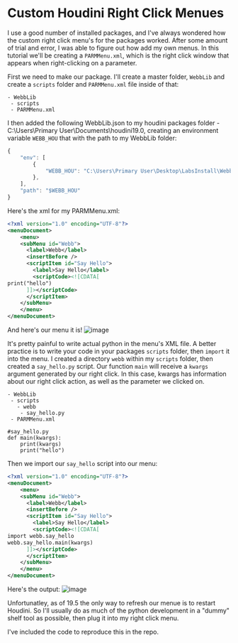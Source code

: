 # Custom Houdini Right Click Menues
I use a good number of installed packages, and I've always wondered how the custom right click menu's for the packages worked. After some amount of trial and error, I was able to figure out how add my own menus. In this tutorial we'll be creating a ```PARMMenu.xml```, which is the right click window that appears when right-clicking on a parameter.

First we need to make our package. I'll create a master folder, ```WebbLib``` and create a ```scripts``` folder and ```PARMMenu.xml``` file inside of that:

```
- WebbLib
 - scripts
 - PARMMenu.xml
```

I then added the following WebbLib.json to my houdini packages folder - C:\Users\Primary User\Documents\houdini19.0, creating an environment variable ```WEBB_HOU``` that with the path to my WebbLib folder:

```js
{
    "env": [
        {
            "WEBB_HOU": "C:\Users\Primary User\Desktop\LabsInstall\WebbLib"
        },
    ],
    "path": "$WEBB_HOU"
}
```

Here's the xml for my PARMMenu.xml:
```xml
<?xml version="1.0" encoding="UTF-8"?>
<menuDocument>
	<menu>
    <subMenu id="Webb">
      <label>Webb</label>
      <insertBefore />
      <scriptItem id="Say Hello">
        <label>Say Hello</label>
        <scriptCode><![CDATA[
print("hello")
      ]]></scriptCode>
      </scriptItem>
    </subMenu>
	</menu>
</menuDocument>
```
And here's our menu it is!
![image](https://user-images.githubusercontent.com/38958118/182684039-89bf141e-2afd-4a40-97e3-bd1199f7a248.png)


It's pretty painful to write actual python in the menu's XML file. A better practice is to write your code in your packages ```scripts``` folder, then ```import``` it into the menu. I created a directory ```webb``` within my ```scripts``` folder, then created a ```say_hello.py``` script. Our function ```main``` will receive a ```kwargs``` argument generated by our right click. In this case, kwargs has information about our right click action, as well as the parameter we clicked on.  


```
- WebbLib
 - scripts
   - webb
    - say_hello.py
 - PARMMenu.xml
```

```
#say_hello.py
def main(kwargs):
    print(kwargs)
    print("hello")
```

Then we import our ```say_hello``` script into our menu:

```xml
<?xml version="1.0" encoding="UTF-8"?>
<menuDocument>
	<menu>
    <subMenu id="Webb">
      <label>Webb</label>
      <insertBefore />
      <scriptItem id="Say Hello">
        <label>Say Hello</label>
        <scriptCode><![CDATA[
import webb.say_hello
webb.say_hello.main(kwargs)
      ]]></scriptCode>
      </scriptItem>
    </subMenu>
	</menu>
</menuDocument>
```
Here's the output:
![image](https://user-images.githubusercontent.com/38958118/182685175-e4333ac9-1447-4c44-b1c8-5c1fd2cd8a80.png)

Unfortunatley, as of 19.5 the only way to refresh our menue is to restart Houdini. So I'll usually do as much of the python development in a "dummy" shelf tool as possible, then plug it into my right click menu. 

I've included the code to reproduce this in the repo. 




